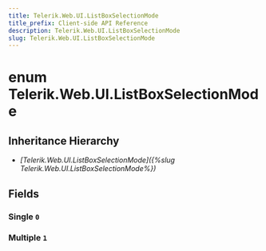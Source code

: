 ```yaml
---
title: Telerik.Web.UI.ListBoxSelectionMode
title_prefix: Client-side API Reference
description: Telerik.Web.UI.ListBoxSelectionMode
slug: Telerik.Web.UI.ListBoxSelectionMode
---
```


# enum Telerik.Web.UI.ListBoxSelectionMode

## Inheritance Hierarchy

* *[Telerik.Web.UI.ListBoxSelectionMode]({%slug Telerik.Web.UI.ListBoxSelectionMode%})*

## Fields

### Single `0`

### Multiple `1`


